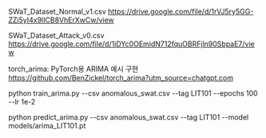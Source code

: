 SWaT_Dataset_Normal_v1.csv
https://drive.google.com/file/d/1rVJ5ry5GG-ZZi5yI4x9lICB8VhErXwCw/view

SWaT_Dataset_Attack_v0.csv
https://drive.google.com/file/d/1iDYc0OEmidN712fquOBRFjln90SbpaE7/view

torch_arima: PyTorch용 ARIMA 예시 구현
https://github.com/BenZickel/torch_arima?utm_source=chatgpt.com

python train_arima.py --csv anomalous_swat.csv --tag LIT101 --epochs 100 --lr 1e-2


python predict_arima.py --csv anomalous_swat.csv --tag LIT101 --model models/arima_LIT101.pt
